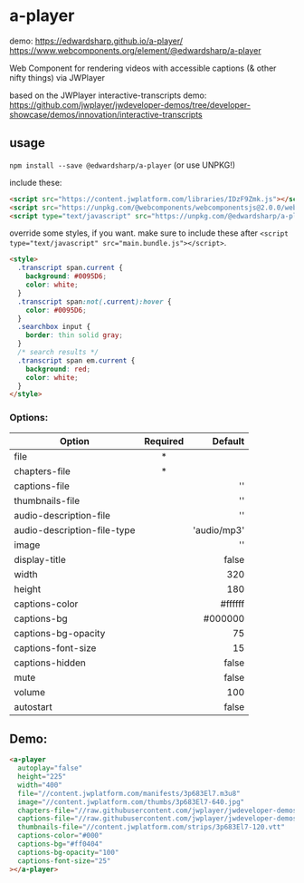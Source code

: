 # a-player 

demo: https://edwardsharp.github.io/a-player/  
https://www.webcomponents.org/element/@edwardsharp/a-player  

Web Component for rendering videos with accessible captions (&amp; other nifty things) via JWPlayer

based on the JWPlayer interactive-transcripts demo: https://github.com/jwplayer/jwdeveloper-demos/tree/developer-showcase/demos/innovation/interactive-transcripts

## usage

`npm install --save @edwardsharp/a-player` (or use UNPKG!)

include these:

```html
<script src="https://content.jwplatform.com/libraries/IDzF9Zmk.js"></script>
<script src="https://unpkg.com/@webcomponents/webcomponentsjs@2.0.0/webcomponents-bundle.js"></script>
<script type="text/javascript" src="https://unpkg.com/@edwardsharp/a-player@0.0.8/dist/main.bundle.js"></script>
```

override some styles, if you want. make sure to include these after `<script type="text/javascript" src="main.bundle.js"></script>`.

```html
<style>
  .transcript span.current {
    background: #0095D6;
    color: white;
  }
  .transcript span:not(.current):hover {
    color: #0095D6;
  }
  .searchbox input {
    border: thin solid gray;
  }
  /* search results */
  .transcript span em.current {
    background: red;
    color: white;
  }
</style>
```

### Options:

| Option                     | Required | Default     |
| ---------------------------|:--------:| -----------:|
|file                        | *        |             | 
|chapters-file               | *        |             | 
|captions-file               |          | ''          | 
|thumbnails-file             |          | ''          | 
|audio-description-file      |          | ''          | 
|audio-description-file-type |          | 'audio/mp3' |
|image                       |          | ''          | 
|display-title               |          | false       | 
|width                       |          | 320         | 
|height                      |          | 180         | 
|captions-color              |          | #ffffff     | 
|captions-bg                 |          | #000000     | 
|captions-bg-opacity         |          | 75          | 
|captions-font-size          |          | 15          | 
|captions-hidden             |          | false       |
|mute                        |          | false       | 
|volume                      |          | 100         | 
|autostart                   |          | false       | 

## Demo:

<!---
```
<custom-element-demo>
  <template>
    <script src="https://content.jwplatform.com/libraries/IDzF9Zmk.js"></script>
    <script src="https://unpkg.com/@webcomponents/webcomponentsjs@2.0.0/webcomponents-bundle.js"></script>
    <script type="text/javascript" src="https://unpkg.com/@edwardsharp/a-player@0.0.8/dist/main.bundle.js"></script>
    <style>
    .transcript span.current {
      background: #0095D6;
      color: white;
    }
    .transcript span:not(.current):hover {
      color: #0095D6;
    }
    .searchbox input {
      border: thin solid gray;
    }
    /* search results */
    .transcript span em.current {
      background: red;
      color: white;
    }
    </style>
    <next-code-block></next-code-block>
  </template>
</custom-element-demo>
```
-->
```html
<a-player 
  autoplay="false"
  height="225"
  width="400"
  file="//content.jwplatform.com/manifests/3p683El7.m3u8"
  image="//content.jwplatform.com/thumbs/3p683El7-640.jpg"
  chapters-file="//raw.githubusercontent.com/jwplayer/jwdeveloper-demos/master/demos/innovation/interactive-transcripts/assets/chapters.vtt"
  captions-file="//raw.githubusercontent.com/jwplayer/jwdeveloper-demos/master/demos/innovation/interactive-transcripts/assets/captions.vtt"
  thumbnails-file="//content.jwplatform.com/strips/3p683El7-120.vtt"
  captions-color="#000"
  captions-bg="#ff0404"
  captions-bg-opacity="100"
  captions-font-size="25"
></a-player>
```
